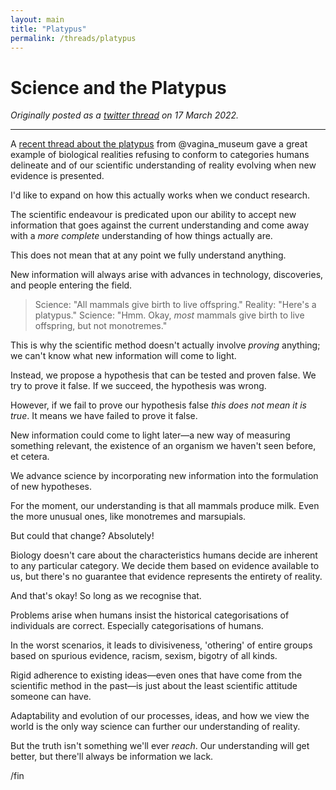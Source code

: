 ```yaml
---
layout: main
title: "Platypus"
permalink: /threads/platypus
---
```


# Science and the Platypus
*Originally posted as a [twitter thread](https://twitter.com/baileythegreen/status/1504481983128166406) on 17 March 2022.*

***

A [recent thread about the platypus](https://twitter.com/vagina_museum/status/1504458892692045824?s=20&t=3ehiWYO4ix6DzSpd4RPQ3g) from @vagina_museum gave a great example of biological realities refusing to conform to categories humans delineate and of our scientific understanding of reality evolving when new evidence is presented.

I'd like to expand on how this actually works when we conduct research.

The scientific endeavour is predicated upon our ability to accept new information that goes against the current understanding and come away with a *more complete* understanding of how things actually are.

This does not mean that at any point we fully understand anything.

New information will always arise with advances in technology, discoveries, and people entering the field.

> Science: "All mammals give birth to live offspring."
> Reality: "Here's a platypus."
> Science: "Hmm. Okay, *most* mammals give birth to live offspring, but not monotremes."

This is why the scientific method doesn't actually involve *proving* anything; we can't know what new information will come to light.

Instead, we propose a hypothesis that can be tested and proven false. We try to prove it false. If we succeed, the hypothesis was wrong.

However, if we fail to prove our hypothesis false *this does not mean it is true*. It means we have failed to prove it false.

New information could come to light later—a new way of measuring something relevant, the existence of an organism we haven't seen before, et cetera.

We advance science by incorporating new information into the formulation of new hypotheses.

For the moment, our understanding is that all mammals produce milk. Even the more unusual ones, like monotremes and marsupials.

But could that change? Absolutely!

Biology doesn't care about the characteristics humans decide are inherent to any particular category. We decide them based on evidence available to us, but there's no guarantee that evidence represents the entirety of reality.

And that's okay! So long as we recognise that.

Problems arise when humans insist the historical categorisations of individuals are correct. Especially categorisations of humans.

In the worst scenarios, it leads to divisiveness, 'othering' of entire groups based on spurious evidence, racism, sexism, bigotry of all kinds.

Rigid adherence to existing ideas—even ones that have come from the scientific method in the past—is just about the least scientific attitude someone can have.

Adaptability and evolution of our processes, ideas, and how we view the world is the only way science can further our understanding of reality.

But the truth isn't something we'll ever *reach*. Our understanding will get better, but there'll always be information we lack.

/fin
